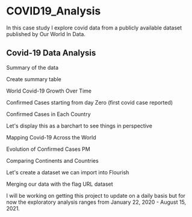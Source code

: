 # COVID19_Analysis
In this case study I explore covid data from a publicly available dataset published by Our World In Data.

## Covid-19 Data Analysis
Summary of the data

Create summary table

World Covid-19 Growth Over Time

Confirmed Cases starting from day Zero (first covid case reported)

Confirmed Cases in Each Country

Let's display this as a barchart to see things in perspective

Mapping Covid-19 Across the World

Evolution of Confirmed Cases PM

Comparing Continents and Countries

Let's create a dataset we can import into Flourish

Merging our data with the flag URL dataset

I will be working on getting this project to update on a daily basis but for now the exploratory analysis ranges from January 22, 2020 - August 15, 2021.
